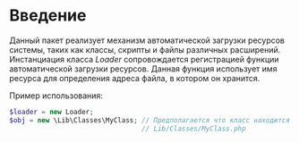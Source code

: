 # Введение

Данный пакет реализует механизм автоматической загрузки ресурсов системы, таких 
как классы, скрипты и файлы различных расширений. Инстанциация класса _Loader_ 
сопровождается регистрацией функции автоматической загрузки ресурсов. Данная 
функция использует имя ресурса для определения адреса файла, в котором он 
хранится.

Пример использования:
```php
$loader = new Loader;
$obj = new \Lib\Classes\MyClass; // Предполагается что класс находится в файле
                                 // Lib/Classes/MyClass.php
```
